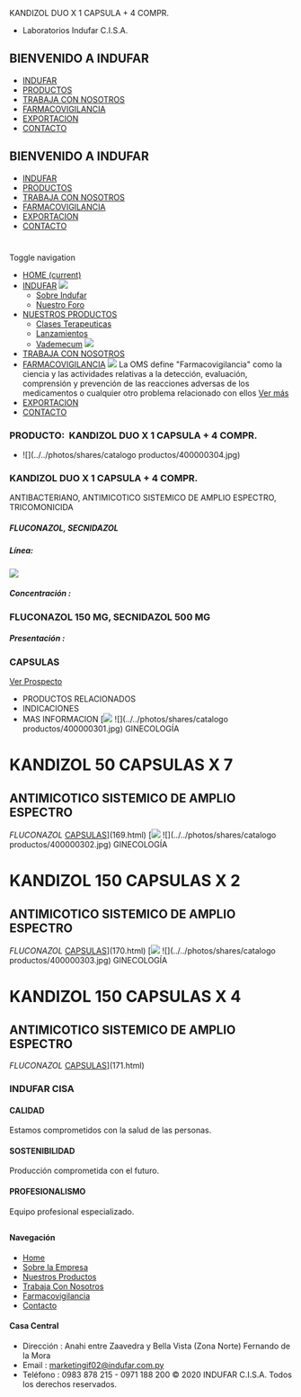 KANDIZOL DUO X 1 CAPSULA + 4 COMPR.
- Laboratorios Indufar C.I.S.A.
## BIENVENIDO A INDUFAR
* [INDUFAR](172.html#)
* [PRODUCTOS](172.html#)
* [TRABAJA CON NOSOTROS](172.html#)
* [FARMACOVIGILANCIA](172.html#)
* [EXPORTACION](172.html#)
* [CONTACTO](172.html#)
## BIENVENIDO A INDUFAR
* [INDUFAR](../../index.html)
* [PRODUCTOS](../../productos.html)
* [TRABAJA CON NOSOTROS](../../trabaja_con_nosotros.html)
* [FARMACOVIGILANCIA](../../farmacovigilancia.html)
* [EXPORTACION](../../exportacion.html)
* [CONTACTO](../../contacto.html)
# 
Toggle navigation
* [HOME (current)](../../index.html)
* [INDUFAR](172.html#) 
  [![ ](../../photos/shares/Sistema/Menu/indufar_menul.jpg)](../../institucional.html)
  - [Sobre Indufar](../../institucional.html)
  - [Nuestro Foro](../../blog.html)
* [NUESTROS PRODUCTOS](172.html#) 
  - [Clases Terapeuticas](../clases_terapeuticas.html)
  - [Lanzamientos](../lanzamientos.html)
  - [Vademecum](../../productos.html)
  [![ ](../../photos/shares/Sistema/Menu/productos.png)](../../productos.html)
* [TRABAJA CON NOSOTROS](../../trabaja_con_nosotros.html)
* [FARMACOVIGILANCIA](172.html#) 
  [![ ](../../photos/shares/Sistema/Menu/TUBOS.png)](../../farmacovigilancia.html)
  La OMS define "Farmacovigilancia" como la ciencia y las actividades relativas a la detección, evaluación, comprensión y prevención de las reacciones adversas de los medicamentos o cualquier otro problema relacionado con ellos
  [Ver más](../../farmacovigilancia.html)
* [EXPORTACION](../../exportacion.html)
* [CONTACTO](../../contacto.html)
### PRODUCTO:  KANDIZOL DUO X 1 CAPSULA + 4 COMPR.
* ![](../../photos/shares/catalogo productos/400000304.jpg)
### **KANDIZOL DUO X 1 CAPSULA + 4 COMPR.**
ANTIBACTERIANO, ANTIMICOTICO SISTEMICO DE AMPLIO ESPECTRO, TRICOMONICIDA
##### **FLUCONAZOL, SECNIDAZOL**
##### **Línea:**
[![](../../photos/shares/Laboratorios/lab_medical.png)](../linea/2.html)
##### **Concentración :**
### FLUCONAZOL 150 MG, SECNIDAZOL 500 MG
##### **Presentación :**
### CAPSULAS
[Ver Prospecto](https://www.indufar.com.py/files/shares/prospectos/400000304.pdf)
* PRODUCTOS RELACIONADOS
* INDICACIONES
* MAS INFORMACION
[![](../../photos/shares/Laboratorios/lab_medical.png)
![](../../photos/shares/catalogo productos/400000301.jpg)
GINECOLOGÍA
# KANDIZOL 50 CAPSULAS X 7
## ANTIMICOTICO SISTEMICO DE AMPLIO ESPECTRO
*FLUCONAZOL*
[CAPSULAS](172.html#)](169.html)
[![](../../photos/shares/Laboratorios/lab_medical.png)
![](../../photos/shares/catalogo productos/400000302.jpg)
GINECOLOGÍA
# KANDIZOL 150 CAPSULAS X 2
## ANTIMICOTICO SISTEMICO DE AMPLIO ESPECTRO
*FLUCONAZOL*
[CAPSULAS](172.html#)](170.html)
[![](../../photos/shares/Laboratorios/lab_medical.png)
![](../../photos/shares/catalogo productos/400000303.jpg)
GINECOLOGÍA
# KANDIZOL 150 CAPSULAS X 4
## ANTIMICOTICO SISTEMICO DE AMPLIO ESPECTRO
*FLUCONAZOL*
[CAPSULAS](172.html#)](171.html)
### INDUFAR CISA
#### CALIDAD
Estamos comprometidos con la salud de las personas.
#### SOSTENIBILIDAD
Producción comprometida con el futuro.
#### PROFESIONALISMO
Equipo profesional especializado.
## 
#### Navegación
* [Home](../../index.html)
* [Sobre la Empresa](../../institucional.html)
* [Nuestros Productos](../../productos.html)
* [Trabaja Con Nosotros](../../trabaja_con_nosotros.html)
* [Farmacovigilancia](../../farmacovigilancia.html)
* [Contacto](../../contacto.html)
#### Casa Central
* Dirección : Anahi entre Zaavedra y Bella Vista (Zona Norte) Fernando de la Mora
* Email : [marketingif02@indufar.com.py](mailto:marketingif02@indufar.com.py)
* Teléfono : 0983 878 215 - 0971 188 200
© 2020 INDUFAR C.I.S.A. Todos los derechos reservados.